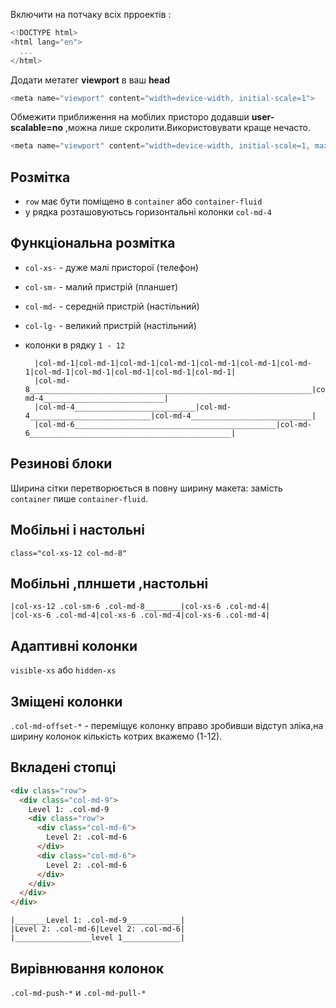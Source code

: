 Включити на потчаку всіх прроектів :
``` javascript
<!DOCTYPE html>
<html lang="en">
  ...
</html>
```
Додати метатег **viewport** в ваш **head**
``` javascript
<meta name="viewport" content="width=device-width, initial-scale=1">
```
Обмежити приближення на мобілих присторо додавши **user-scalable=no** ,можна лише скролити.Використовувати краще нечасто.
``` javascript
<meta name="viewport" content="width=device-width, initial-scale=1, maximum-scale=1, user-scalable=no">
```
## Розмітка
* `row` має бути поміщено в `container` або `container-fluid`
* у рядка розташовуютьсь горизонтальні колонки `col-md-4`

## Функціональна розмітка
* `col-xs-` - дуже малі присторої (телефон)
* `col-sm-` - малий пристрій (планшет)
* `col-md-` - середній пристрій (настільний)
* `col-lg-` - великий пристрій  (настільний)
* колонки в рядку `1 - 12`

        |col-md-1|col-md-1|col-md-1|col-md-1|col-md-1|col-md-1|col-md-1|col-md-1|col-md-1|col-md-1|col-md-1|col-md-1|
        |col-md-8_______________________________________________________________|col-md-4___________________________|
        |col-md-4___________________________|col-md-4___________________________|col-md-4___________________________|
        |col-md-6_____________________________________________|col-md-6_____________________________________________|

## Резинові блоки
Ширина сітки перетворюється в повну ширину макета: 
 замість `container` пише  `container-fluid`.

## Мобільні і настольні
`class="col-xs-12 col-md-8"`
## Мобільні ,плншети ,настольні
```
|col-xs-12 .col-sm-6 .col-md-8________|col-xs-6 .col-md-4| 
|col-xs-6 .col-md-4|col-xs-6 .col-md-4|col-xs-6 .col-md-4|
```

## Адаптивні колонки
`visible-xs` aбо `hidden-xs`
## Зміщені колонки
`.col-md-offset-*` - переміщує колонку вправо зробивши відступ зліка,на ширину колонок кількість котрих вкажемо (1-12).

## Вкладені стопці
```html
<div class="row">
  <div class="col-md-9">
    Level 1: .col-md-9
    <div class="row">
      <div class="col-md-6">
        Level 2: .col-md-6
      </div>
      <div class="col-md-6">
        Level 2: .col-md-6
      </div>
    </div>
  </div>
</div>
```
```
|_______Level 1: .col-md-9____________|
|Level 2: .col-md-6|Level 2: .col-md-6|
|_________________level 1_____________|
```
## Вирівнювання колонок 
`.col-md-push-*` и `.col-md-pull-*`
